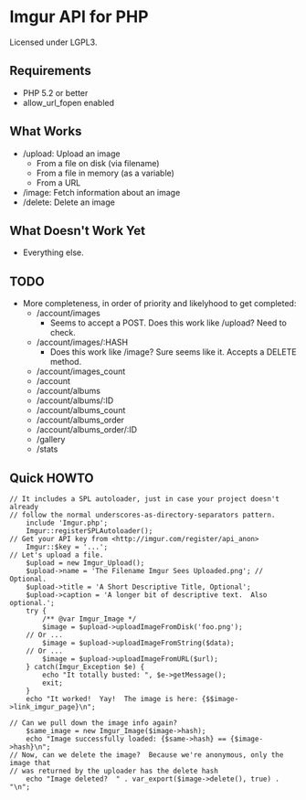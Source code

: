 # Imgur API for PHP

Licensed under LGPL3.

## Requirements

 - PHP 5.2 or better
 - allow_url_fopen enabled

## What Works

 - /upload: Upload an image
   - From a file on disk (via filename)
   - From a file in memory (as a variable)
   - From a URL
 - /image: Fetch information about an image
 - /delete: Delete an image

## What Doesn't Work Yet

 - Everything else.

## TODO
 
 - More completeness, in order of priority and likelyhood to get completed:
   - /account/images
     - Seems to accept a POST.  Does this work like /upload?  Need to check.
   - /account/images/:HASH
     - Does this work like /image?  Sure seems like it.  Accepts a DELETE method.
   - /account/images_count
   - /account
   - /account/albums
   - /account/albums/:ID
   - /account/albums_count
   - /account/albums_order
   - /account/albums_order/:ID
   - /gallery
   - /stats
 
## Quick HOWTO

    // It includes a SPL autoloader, just in case your project doesn't already
    // follow the normal underscores-as-directory-separators pattern.
        include 'Imgur.php';
        Imgur::registerSPLAutoloader();
    // Get your API key from <http://imgur.com/register/api_anon>
        Imgur::$key = '...';
    // Let's upload a file.
        $upload = new Imgur_Upload();
        $upload->name = 'The Filename Imgur Sees Uploaded.png'; // Optional.
        $upload->title = 'A Short Descriptive Title, Optional';
        $upload->caption = 'A longer bit of descriptive text.  Also optional.';
        try {
            /** @var Imgur_Image */
            $image = $upload->uploadImageFromDisk('foo.png');
        // Or ...
            $image = $upload->uploadImageFromString($data);
        // Or ...
            $image = $upload->uploadImageFromURL($url);
        } catch(Imgur_Exception $e) {
            echo "It totally busted: ", $e->getMessage();
            exit;
        }
        echo "It worked!  Yay!  The image is here: {$$image->link_imgur_page}\n";

    // Can we pull down the image info again?
        $same_image = new Imgur_Image($image->hash);
        echo "Image successfully loaded: {$same->hash} == {$image->hash}\n";
    // Now, can we delete the image?  Because we're anonymous, only the image that
    // was returned by the uploader has the delete hash
        echo "Image deleted?  " . var_export($image->delete(), true) . "\n";
